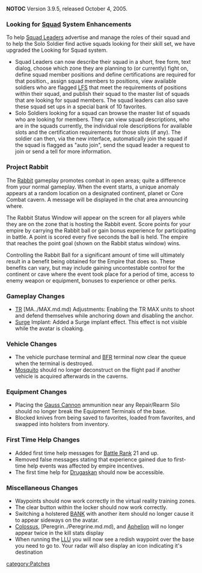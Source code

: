 **NOTOC** Version 3.9.5, released October 4, 2005.

### Looking for [Squad](../Squad.md) System Enhancements

To help [Squad Leaders](../Squad_Leader.md) advertise and manage
the roles of their squad and to help the Solo Soldier find active squads
looking for their skill set, we have upgraded the Looking for Squad
system.

- Squad Leaders can now describe their squad in a short, free form,
  text dialog, choose which zone they are planning to (or currently)
  fight on, define squad member positions and define certifications
  are required for that position., assign squad members to positions,
  view available soldiers who are flagged [LFS](../LFS.md) that
  meet the requirements of positions within their squad, and publish
  their squad to the master list of squads that are looking for squad
  members. The squad leaders can also save these squad set ups in a
  special bank of 10 favorites.
- Solo Soldiers looking for a squad can browse the master list of
  squads who are looking for members. They can view squad
  descriptions, who are in the squads currently, the individual role
  descriptions for available slots and the certification requirements
  for those slots (if any). The soldier can then, via the new
  interface, automatically join the squad if the squad is flagged as
  "auto join", send the squad leader a request to join or send a tell
  for more information.

### Project Rabbit

The [Rabbit](../Rabbit.md) gameplay promotes combat in open areas;
quite a difference from your normal gameplay. When the event starts, a
unique anomaly appears at a random location on a designated continent,
planet or Core Combat cavern. A message will be displayed in the chat
area announcing where.

The Rabbit Status Window will appear on the screen for all players while
they are on the zone that is hosting the Rabbit event. Score points for
your empire by carrying the Rabbit ball or gain bonus experience for
participating in battle. A point is scored every five seconds the ball
is held. The empire that reaches the point goal (shown on the Rabbit
status window) wins.

Controlling the Rabbit Ball for a significant amount of time will
ultimately result in a benefit being obtained for the Empire that does
so. These benefits can vary, but may include gaining uncontestable
control for the continent or cave where the event took place for a
period of time, access to enemy weapon or equipment, bonuses to
experience or other perks.

### Gameplay Changes

- [TR](../TR.md) [MA../MAX.md.md) Adjustments: Enabling the
  TR MAX units to shoot and defend themselves while anchoring down and
  disabling the anchor.
- [Surge](../Surge.md) Implant: Added a Surge implant effect.
  This effect is not visible while the avatar is cloaking.

### Vehicle Changes

- The vehicle purchase terminal and [BFR](../BFR.md) terminal now
  clear the queue when the terminal is destroyed.
- [Mosquito](../Mosquito.md) should no longer deconstruct on the
  flight pad if another vehicle is acquired afterwards in the caverns.

### Equipment Changes

- Placing the [Gauss Cannon](../Gauss_Cannon.md) ammunition near
  any Repair/Rearm Silo should no longer break the Equipment Terminals
  of the base.
- Blocked knives from being saved to favorites, loaded from favorites,
  and swapped into holsters from inventory.

### First Time Help Changes

- Added first time help messages for [Battle
  Rank](../Battle_Rank.md) 21 and up.
- Removed false messages stating that experience gained due to
  first-time help events was affected by empire incentives.
- The first time help for [Drugaskan](../Drugaskan.md) should now
  be accessible.

### Miscellaneous Changes

- Waypoints should now work correctly in the virtual reality training
  zones.
- The clear button within the locker should now work correctly.
- Switching a holstered [BANK](../BANK.md) with another item
  should no longer cause it to appear sideways on the avatar.
- [Colossus](../Colossus.md), [Peregrin../Peregrine.md.md),
  and [Aphelion](../Aphelion.md) will no longer appear twice in
  the kill stats display
- When running the [LLU](../LLU.md) you will now see a redish
  waypoint over the base you need to go to. Your radar will also
  display an icon indicating it's destination

[category:Patches](category:Patches.md)
